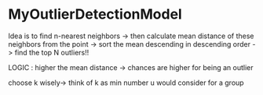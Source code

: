 # MyOutlierDetectionModel

Idea is to find n-nearest neighbors -> then calculate mean distance of these neighbors from the point 
-> sort the mean descending in descending order -> find the top N outliers!!

LOGIC : higher the mean distance -> chances are higher for being an outlier

choose k wisely-> think of k as min number u would consider for a group
